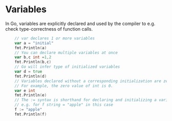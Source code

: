 # Variables

In Go, variables are explicitly declared and used by the compiler to e.g. check type-correctness of function calls.

```go
	// var declares 1 or more variables
	var a = "initial"
	fmt.Println(a)
	// You can declare multiple variables at once
	var b,c int =1,2
	fmt.Println(b,c)
	// Go will infer type of initialized variables
	var d = true
	fmt.Println(d)
	// Variables declared without a corresponding initialization are zero-valued.
	// For example, the zero value of int is 0.
	var e int
	fmt.Println(e)
	// The := syntax is shorthand for declaring and initializing a variable,
	// e.g. for f string = "apple" in this case
	f := "apple"
	fmt.Println(f)
```

 

